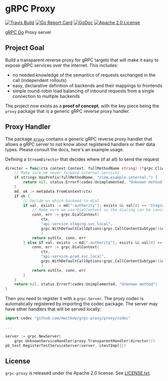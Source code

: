 # gRPC Proxy

[![Travis Build](https://travis-ci.org/mwitkow/grpc-proxy.svg?branch=master)](https://travis-ci.org/mwitkow/grpc-proxy)
[![Go Report Card](https://goreportcard.com/badge/github.com/mwitkow/grpc-proxy)](https://goreportcard.com/report/github.com/mwitkow/grpc-proxy)
[![GoDoc](http://img.shields.io/badge/GoDoc-Reference-blue.svg)](https://godoc.org/github.com/mwitkow/grpc-proxy)
[![Apache 2.0 License](https://img.shields.io/badge/License-Apache%202.0-blue.svg)](LICENSE)

[gRPC Go](https://github.com/grpc/grpc-go) Proxy server

## Project Goal

Build a transparent reverse proxy for gRPC targets that will make it easy to expose gRPC services
over the internet. This includes:

 * no needed knowledge of the semantics of requests exchanged in the call (independent rollouts)
 * easy, declarative definition of backends and their mappings to frontends
 * simple round-robin load balancing of inbound requests from a single connection to multiple backends

The project now exists as a **proof of concept**, with the key piece being the `proxy` package that
is a generic gRPC reverse proxy handler.

## Proxy Handler

The package [`proxy`](proxy/) contains a generic gRPC reverse proxy handler that allows a gRPC server to
not know about registered handlers or their data types. Please consult the docs, here's an example usage.

Defining a `StreamDirector` that decides where (if at all) to send the request
```go
director = func(ctx context.Context, fullMethodName string) (*grpc.ClientConn, error) {
    // Make sure we never forward internal services.
    if strings.HasPrefix(fullMethodName, "/com.example.internal.") {
        return nil, status.Errorf(codes.Unimplemented, "Unknown method")
    }
    md, ok := metadata.FromContext(ctx)
    if ok {
        // Decide on which backend to dial
        if val, exists := md[":authority"]; exists && val[0] == "staging.api.example.com" {
            // Make sure we use DialContext so the dialing can be cancelled/time out together with the context.
            conn, err := grpc.DialContext(
                ctx, 
                "api-service.staging.svc.local", 
                grpc.WithDefaultCallOptions(grpc.CallContentSubtype((&codec.Proxy{}).Name())),
                )
            return outCtx, conn, err
        } else if val, exists := md[":authority"]; exists && val[0] == "api.example.com" {
            conn, err := grpc.DialContext(
                ctx, 
                "api-service.prod.svc.local", 
                grpc.WithDefaultCallOptions(grpc.CallContentSubtype((&codec.Proxy{}).Name())),
                )
            return outCtx, conn, err
        }
    }
    return nil, status.Errorf(codes.Unimplemented, "Unknown method")
}
```

Then you need to register it with a `grpc.Server`. The proxy codec is automatically registered by importing the codec package. The server may have other handlers that will be served
locally:

```go
import codec "github.com/mwitkow/grpc-proxy/proxy/codec"

...

server := grpc.NewServer(
    grpc.UnknownServiceHandler(proxy.TransparentHandler(director)))
pb_test.RegisterTestServiceServer(server, &testImpl{})
```

## License

`grpc-proxy` is released under the Apache 2.0 license. See [LICENSE.txt](LICENSE.txt).

